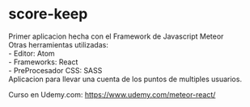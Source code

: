 # score-keep

Primer aplicacion hecha con el Framework de Javascript Meteor  
Otras herramientas utilizadas:  
    - Editor: Atom  
    - Frameworks: React  
    - PreProcesador CSS: SASS  
Aplicacion para llevar una cuenta de los puntos de multiples usuarios.  
  
Curso en Udemy.com: https://www.udemy.com/meteor-react/